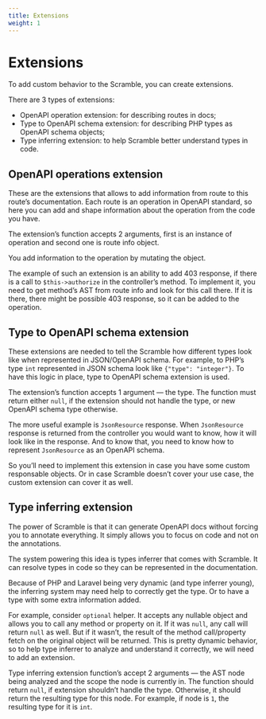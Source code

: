 ```yaml
---
title: Extensions
weight: 1
---
```

# Extensions

To add custom behavior to the Scramble, you can create extensions.

There are 3 types of extensions:

- OpenAPI operation extension: for describing routes in docs;
- Type to OpenAPI schema extension: for describing PHP types as OpenAPI schema objects;
- Type inferring extension: to help Scramble better understand types in code.

## OpenAPI operations extension

These are the extensions that allows to add information from route to this route’s documentation. Each route is an operation in OpenAPI standard, so here you can add and shape information about the operation from the code you have.

The extension’s function accepts 2 arguments, first is an instance of operation and second one is route info object.

You add information to the operation by mutating the object.

The example of such an extension is an ability to add 403 response, if there is a call to `$this->authorize` in the controller’s method. To implement it, you need to get method’s AST from route info and look for this call there. If it is there, there might be possible 403 response, so it can be added to the operation.

## Type to OpenAPI schema extension

These extensions are needed to tell the Scramble how different types look like when represented in JSON/OpenAPI schema. For example, to PHP’s type `int` represented in JSON schema look like `{"type": "integer"}`. To have this logic in place, type to OpenAPI schema extension is used.

The extension’s function accepts 1 argument — the type. The function must return either `null`, if the extension should not handle the type, or new OpenAPI schema type otherwise.

The more useful example is `JsonResource` response. When `JsonResource` response is returned from the controller you would want to know, how it will look like in the response. And to know that, you need to know how to represent `JsonResource` as an OpenAPI schema.

So you’ll need to implement this extension in case you have some custom responsable objects. Or in case Scramble doesn’t cover your use case, the custom extension can cover it as well.

## Type inferring extension

The power of Scramble is that it can generate OpenAPI docs without forcing you to annotate everything. It simply allows you to focus on code and not on the annotations.

The system powering this idea is types inferrer that comes with Scramble. It can resolve types in code so they can be represented in the documentation.

Because of PHP and Laravel being very dynamic (and type inferrer young), the inferring system may need help to correctly get the type. Or to have a type with some extra information added.

For example, consider `optional` helper. It accepts any nullable object and allows you to call any method or property on it. If it was `null`, any call will return `null` as well. But if it wasn’t, the result of the method call/property fetch on the original object will be returned. This is pretty dynamic behavior, so to help type inferrer to analyze and understand it correctly, we will need to add an extension.

Type inferring extension function’s accept 2 arguments — the AST node being analyzed and the scope the node is currently in. The function should return `null`, if extension shouldn’t handle the type. Otherwise, it should return the resulting type for this node. For example, if node is `1`, the resulting type for it is `int`.
